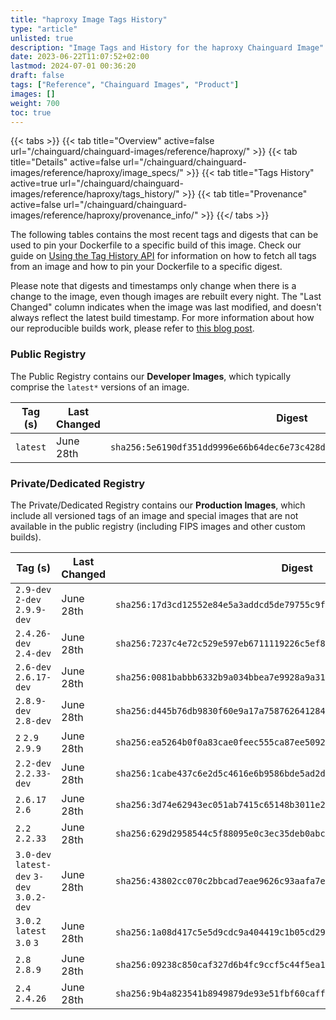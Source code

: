 ```yaml
---
title: "haproxy Image Tags History"
type: "article"
unlisted: true
description: "Image Tags and History for the haproxy Chainguard Image"
date: 2023-06-22T11:07:52+02:00
lastmod: 2024-07-01 00:36:20
draft: false
tags: ["Reference", "Chainguard Images", "Product"]
images: []
weight: 700
toc: true
---
```


{{< tabs >}}
{{< tab title="Overview" active=false url="/chainguard/chainguard-images/reference/haproxy/" >}}
{{< tab title="Details" active=false url="/chainguard/chainguard-images/reference/haproxy/image_specs/" >}}
{{< tab title="Tags History" active=true url="/chainguard/chainguard-images/reference/haproxy/tags_history/" >}}
{{< tab title="Provenance" active=false url="/chainguard/chainguard-images/reference/haproxy/provenance_info/" >}}
{{</ tabs >}}

The following tables contains the most recent tags and digests that can be used to pin your Dockerfile to a specific build of this image. Check our guide on [Using the Tag History API](/chainguard/chainguard-images/using-the-tag-history-api/) for information on how to fetch all tags from an image and how to pin your Dockerfile to a specific digest.

Please note that digests and timestamps only change when there is a change to the image, even though images are rebuilt every night. The "Last Changed" column indicates when the image was last modified, and doesn't always reflect the latest build timestamp. For more information about how our reproducible builds work, please refer to [this blog post](https://www.chainguard.dev/unchained/reproducing-chainguards-reproducible-image-builds).

### Public Registry
The Public Registry contains our **Developer Images**, which typically comprise the `latest*` versions of an image.

| Tag (s)   | Last Changed | Digest                                                                    |
|-----------|--------------|---------------------------------------------------------------------------|
|  `latest` | June 28th    | `sha256:5e6190df351dd9996e66b64dec6e73c428de54c659351a1b69751ec6b742f3f6` |


### Private/Dedicated Registry
The Private/Dedicated Registry contains our **Production Images**, which include all versioned tags of an image and special images that are not available in the public registry (including FIPS images and other custom builds).

| Tag (s)                                     | Last Changed | Digest                                                                    |
|---------------------------------------------|--------------|---------------------------------------------------------------------------|
|  `2.9-dev` `2-dev` `2.9.9-dev`              | June 28th    | `sha256:17d3cd12552e84e5a3addcd5de79755c9fae644184bfb7f926a68f00ef30d510` |
|  `2.4.26-dev` `2.4-dev`                     | June 28th    | `sha256:7237c4e72c529e597eb6711119226c5ef89b3fa700bdc187a68954052f4a2fb2` |
|  `2.6-dev` `2.6.17-dev`                     | June 28th    | `sha256:0081babbb6332b9a034bbea7e9928a9a31942fcd22d7dbd254f95d82cc27b78a` |
|  `2.8.9-dev` `2.8-dev`                      | June 28th    | `sha256:d445b76db9830f60e9a17a758762641284e0a52f560e422e6774804365c1f8b4` |
|  `2` `2.9` `2.9.9`                          | June 28th    | `sha256:ea5264b0f0a83cae0feec555ca87ee509294ed31948b21dd86a48ef4712e1ec1` |
|  `2.2-dev` `2.2.33-dev`                     | June 28th    | `sha256:1cabe437c6e2d5c4616e6b9586bde5ad2dca258989bccba4e947d142bd635434` |
|  `2.6.17` `2.6`                             | June 28th    | `sha256:3d74e62943ec051ab7415c65148b3011e2750e440baf3d13eb47a577b5f0b1a4` |
|  `2.2` `2.2.33`                             | June 28th    | `sha256:629d2958544c5f88095e0c3ec35deb0abc0f625717895eaf428836fdda7216f7` |
|  `3.0-dev` `latest-dev` `3-dev` `3.0.2-dev` | June 28th    | `sha256:43802cc070c2bbcad7eae9626c93aafa7e55d19060907f8840757d1fe2c03a84` |
|  `3.0.2` `latest` `3.0` `3`                 | June 28th    | `sha256:1a08d417c5e5d9cdc9a404419c1b05cd29d3ff6e5d0e3e135343c688f251f5b9` |
|  `2.8` `2.8.9`                              | June 28th    | `sha256:09238c850caf327d6b4fc9ccf5c44f5ea12fc874a6a1d42c7c5c88cc1fe6f18d` |
|  `2.4` `2.4.26`                             | June 28th    | `sha256:9b4a823541b8949879de93e51fbf60caff61a3b53cb4237d1f37a5503af0d2cd` |

